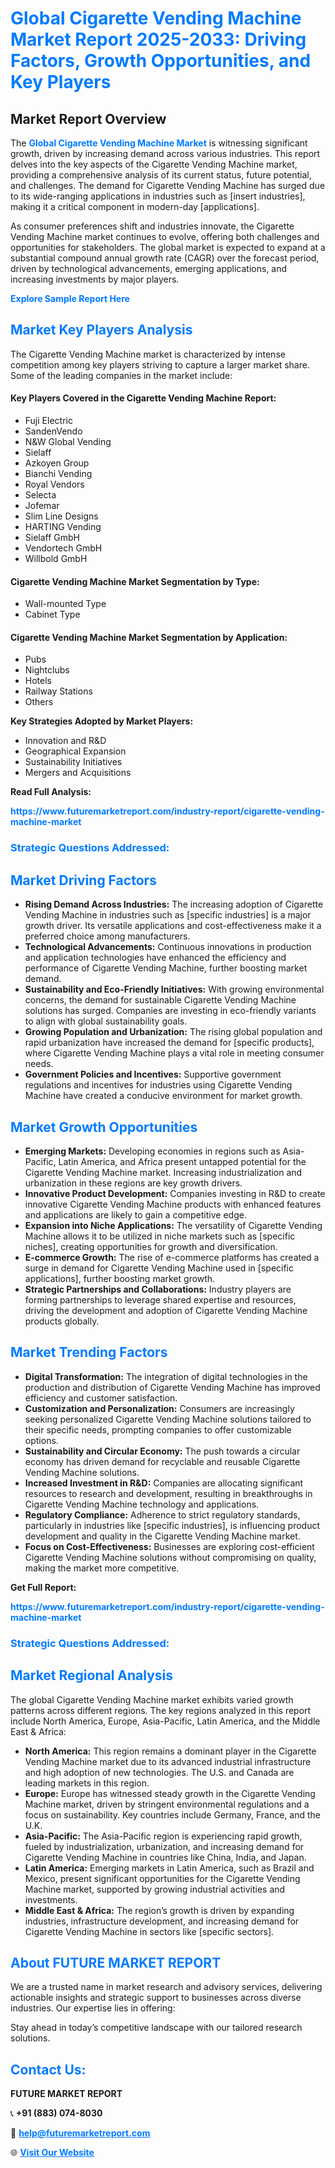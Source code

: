 <h1 style="color: #007BFF;">Global Cigarette Vending Machine Market Report 2025-2033: Driving Factors, Growth Opportunities, and Key Players</h1>

<section id="overview">
<h2>Market Report Overview</h2>
<p>The <a href="https://www.futuremarketreport.com/industry-report/cigarette-vending-machine-market" style="color: #007BFF; text-decoration: none;"><strong>Global Cigarette Vending Machine Market</strong></a> is witnessing significant growth, driven by increasing demand across various industries. This report delves into the key aspects of the Cigarette Vending Machine market, providing a comprehensive analysis of its current status, future potential, and challenges. The demand for Cigarette Vending Machine has surged due to its wide-ranging applications in industries such as [insert industries], making it a critical component in modern-day [applications].</p>
<p>As consumer preferences shift and industries innovate, the Cigarette Vending Machine market continues to evolve, offering both challenges and opportunities for stakeholders. The global market is expected to expand at a substantial compound annual growth rate (CAGR) over the forecast period, driven by technological advancements, emerging applications, and increasing investments by major players.</p>
</section>

<section id="overview">
<p><a href="https://www.futuremarketreport.com/request-sample/reportId=90186" style="color: #007BFF; text-decoration: none;"><strong>Explore Sample Report Here</strong></a></p>
</section>

<section id="key-players">
<h2 style="color: #007BFF;">Market Key Players Analysis</h2>
<p>The Cigarette Vending Machine market is characterized by intense competition among key players striving to capture a larger market share. Some of the leading companies in the market include:</p>
<h4>Key Players Covered in the Cigarette Vending Machine Report:</h4>
<ul><li>Fuji Electric</li><li>SandenVendo</li><li>N&amp;W Global Vending</li><li>Sielaff</li><li>Azkoyen Group</li><li>Bianchi Vending</li><li>Royal Vendors</li><li>Selecta</li><li>Jofemar</li><li>Slim Line Designs</li><li>HARTING Vending</li><li>Sielaff GmbH</li><li>Vendortech GmbH</li><li>Willbold GmbH</li></ul>
<h4>Cigarette Vending Machine Market Segmentation by Type:</h4>
<ul><li>Wall-mounted Type</li><li>Cabinet Type</li></ul>

<h4>Cigarette Vending Machine Market Segmentation by Application:</h4>
<ul><li>Pubs</li><li>Nightclubs</li><li>Hotels</li><li>Railway Stations</li><li>Others</li></ul>
<p><strong>Key Strategies Adopted by Market Players:</strong></p>
<ul>
<li>Innovation and R&D</li>
<li>Geographical Expansion</li>
<li>Sustainability Initiatives</li>
<li>Mergers and Acquisitions</li>
</ul>
</section>

<section>
<p><strong>Read Full Analysis: </strong></p><a href="https://www.futuremarketreport.com/industry-report/cigarette-vending-machine-market" style="color: #007BFF; text-decoration: none;"><strong>https://www.futuremarketreport.com/industry-report/cigarette-vending-machine-market</strong></a>
<h3 style="color: #007BFF;">Strategic Questions Addressed:</h3>
</section>

<section id="driving-factors">
<h2 style="color: #007BFF;">Market Driving Factors</h2>
<ul>
<li><strong>Rising Demand Across Industries:</strong> The increasing adoption of Cigarette Vending Machine in industries such as [specific industries] is a major growth driver. Its versatile applications and cost-effectiveness make it a preferred choice among manufacturers.</li>
<li><strong>Technological Advancements:</strong> Continuous innovations in production and application technologies have enhanced the efficiency and performance of Cigarette Vending Machine, further boosting market demand.</li>
<li><strong>Sustainability and Eco-Friendly Initiatives:</strong> With growing environmental concerns, the demand for sustainable Cigarette Vending Machine solutions has surged. Companies are investing in eco-friendly variants to align with global sustainability goals.</li>
<li><strong>Growing Population and Urbanization:</strong> The rising global population and rapid urbanization have increased the demand for [specific products], where Cigarette Vending Machine plays a vital role in meeting consumer needs.</li>
<li><strong>Government Policies and Incentives:</strong> Supportive government regulations and incentives for industries using Cigarette Vending Machine have created a conducive environment for market growth.</li>
</ul>
</section>

<section id="growth-opportunities">
<h2 style="color: #007BFF;">Market Growth Opportunities</h2>
<ul>
<li><strong>Emerging Markets:</strong> Developing economies in regions such as Asia-Pacific, Latin America, and Africa present untapped potential for the Cigarette Vending Machine market. Increasing industrialization and urbanization in these regions are key growth drivers.</li>
<li><strong>Innovative Product Development:</strong> Companies investing in R&D to create innovative Cigarette Vending Machine products with enhanced features and applications are likely to gain a competitive edge.</li>
<li><strong>Expansion into Niche Applications:</strong> The versatility of Cigarette Vending Machine allows it to be utilized in niche markets such as [specific niches], creating opportunities for growth and diversification.</li>
<li><strong>E-commerce Growth:</strong> The rise of e-commerce platforms has created a surge in demand for Cigarette Vending Machine used in [specific applications], further boosting market growth.</li>
<li><strong>Strategic Partnerships and Collaborations:</strong> Industry players are forming partnerships to leverage shared expertise and resources, driving the development and adoption of Cigarette Vending Machine products globally.</li>
</ul>
</section>

<section id="trending-factors">
<h2 style="color: #007BFF;">Market Trending Factors</h2>
<ul>
<li><strong>Digital Transformation:</strong> The integration of digital technologies in the production and distribution of Cigarette Vending Machine has improved efficiency and customer satisfaction.</li>
<li><strong>Customization and Personalization:</strong> Consumers are increasingly seeking personalized Cigarette Vending Machine solutions tailored to their specific needs, prompting companies to offer customizable options.</li>
<li><strong>Sustainability and Circular Economy:</strong> The push towards a circular economy has driven demand for recyclable and reusable Cigarette Vending Machine solutions.</li>
<li><strong>Increased Investment in R&D:</strong> Companies are allocating significant resources to research and development, resulting in breakthroughs in Cigarette Vending Machine technology and applications.</li>
<li><strong>Regulatory Compliance:</strong> Adherence to strict regulatory standards, particularly in industries like [specific industries], is influencing product development and quality in the Cigarette Vending Machine market.</li>
<li><strong>Focus on Cost-Effectiveness:</strong> Businesses are exploring cost-efficient Cigarette Vending Machine solutions without compromising on quality, making the market more competitive.</li>
</ul>
</section>

<section>
<p><strong>Get Full Report: </strong></p><a href="https://www.futuremarketreport.com/industry-report/cigarette-vending-machine-market" style="color: #007BFF; text-decoration: none;"><strong>https://www.futuremarketreport.com/industry-report/cigarette-vending-machine-market</strong></a>
<h3 style="color: #007BFF;">Strategic Questions Addressed:</h3>
</section>


<section id="regional-analysis">
<h2 style="color: #007BFF;">Market Regional Analysis</h2>
<p>The global Cigarette Vending Machine market exhibits varied growth patterns across different regions. The key regions analyzed in this report include North America, Europe, Asia-Pacific, Latin America, and the Middle East & Africa:</p>
<ul>
<li><strong>North America:</strong> This region remains a dominant player in the Cigarette Vending Machine market due to its advanced industrial infrastructure and high adoption of new technologies. The U.S. and Canada are leading markets in this region.</li>
<li><strong>Europe:</strong> Europe has witnessed steady growth in the Cigarette Vending Machine market, driven by stringent environmental regulations and a focus on sustainability. Key countries include Germany, France, and the U.K.</li>
<li><strong>Asia-Pacific:</strong> The Asia-Pacific region is experiencing rapid growth, fueled by industrialization, urbanization, and increasing demand for Cigarette Vending Machine in countries like China, India, and Japan.</li>
<li><strong>Latin America:</strong> Emerging markets in Latin America, such as Brazil and Mexico, present significant opportunities for the Cigarette Vending Machine market, supported by growing industrial activities and investments.</li>
<li><strong>Middle East & Africa:</strong> The region’s growth is driven by expanding industries, infrastructure development, and increasing demand for Cigarette Vending Machine in sectors like [specific sectors].</li>
</ul>
</section>

<footer>
<h2 style="color: #007BFF;">About FUTURE MARKET REPORT</h2>
<p>We are a trusted name in market research and advisory services, delivering actionable insights and strategic support to businesses across diverse industries. Our expertise lies in offering:</p>

<p>Stay ahead in today’s competitive landscape with our tailored research solutions.</p>

<h2 style="color: #007BFF;">Contact Us:</h2>
<p><strong>FUTURE MARKET REPORT</strong></p>
<p>📞 <strong>+91 (883) 074-8030</strong></p>
<p>📧 <strong><a href="mailto:help@futuremarketreport.com" style="color: #007BFF;">help@futuremarketreport.com</a></strong></p>
<p>🌐 <strong><a href="https://www.futuremarketreport.com/" style="color: #007BFF;">Visit Our Website</a></strong></p>
</footer>